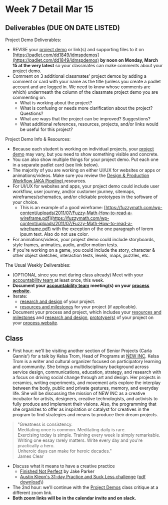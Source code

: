 # Week 7 Detail Mar 15

## Deliverables \(DUE ON DATE LISTED\)



Project Demo Deliverables:

* REVISE your [project demo](../critiques-demos-presentations-and-exhibition/project_demo.md) or link\(s\) and supporting files to it on [https://padlet.com/dd1849/idmspdemos](https://padlet.com/dd1849/idmspdemos) **by noon on Monday, March 15 at the very latest** so your classmates can make comments about your project demo.
* Comment on 3 additional classmates' project demos by adding a comment or card with your name as the title \(unless you create a padlet account and are logged in. We need to know whose comments are which\) underrneath the column of the classmate project demo you are commenting on.
  * What is working about the project?
  * What is confusing or needs more clarification about the project? Questions?
  * What are ways that the project can be improved? Suggestions?
  * What additional references, resources, projects, and/or links would be useful for this project?

Project Demo Info & Resources:

* Because each student is working on individual projects, your [project demo](../critiques-demos-presentations-and-exhibition/project_demo.md) may vary, but you need to show something visible and concrete. 
* You can also show multiple things for your project demo. Put each one in a separate padlet card \(see link below\).
* The majority of you are working on either UI/UX for websites or apps or animations/videos. Make sure you review the [Design & Production Workflow \(AKA Pipeline\) ](../design-and-production-workflow.md)resources.
* For UI/UX for websites and apps, your project demo could include user workflow, user journey, and/or customer journey, sitemaps, wireframes/schematics, and/or clickable prototypes in the software of your choice. 
  * This is an example of a good wireframe: [https://fuzzymath.com/wp-content/uploads/2011/07/Fuzzy-Math-How-to-read-a-wireframe.pdf](https://fuzzymath.com/wp-content/uploads/2011/07/Fuzzy-Math-How-to-read-a-wireframe.pdf) with the exception of the one paragraph of lorem ipsum text. Also do not use color.
* For animations/videos, your project demo could include storyboards, style frames, animatics, audio, and/or motion tests.  
* If you're working on a game, you could include the story, character & other object sketches, interaction tests, levels, maps, puzzles, etc. 

The Usual Weekly Deliverables:

* \(OPTIONAL since you met during class already\) Meet with your [accountability team ](../assignments/accountability_partner.md)at least once, this week. 
* **Document your** [**accountability team**](../assignments/accountability_partner.md) **meeting\(s\) on your** [**process website**](../website.md)**.**
* Iterate: 
  * [research and design](../project_plan/) of your project.
  * [resources and milestones](../project_plan/) for your project \(if applicable\).
* Document your process and project, which includes your [resources and milestones](../project_plan/) and [research and design](../project_plan/),  [prototype\(s\)](../project_plan/) of your project on your [process website](../website.md).

## **Class**

* First hour: we'll be visiting another section of Senior Projects \(Carla Gannis'\) for a talk by  Kelsa Trom, Head of Programs at [NEW INC](https://www.newinc.org/our-story). Kelsa Trom is a writer and cultural organizer focused on participatory learning and community. She brings a multidisciplinary background across service design, communications, education, strategy, and research with a  focus on driving social change through art and design. Her projects in ceramics, writing experiments, and movement arts explore the interplay between the body, public and private gestures, memory, and everyday life.  She will be discussing the mission of NEW INC as a creative incubator for artists, designers, creative technologists, and activists to fully produce and implement their visions. Also, the programming that she organizes to offer as inspiration or catalyst for creatives in the program to find strategies and means to produce their dream projects.

> "Greatness is consistency.  
> Meditating once is common. Meditating daily is rare.  
> Exercising today is simple. Training every week is simply remarkable.  
> Writing one essay rarely matters. Write every day and you're practically a hero.  
> Unheroic days can make for heroic decades."   
> James Clear

* Discuss what it means to have a creative practice
  * [Finished Not Perfect](https://youtu.be/lRtV-ugIT0k) by Jake Parker
  * [Austin Kleon's 31-day Practice and Suck Less challenge](https://austinkleon.com/2021/03/01/31-day-practice-and-suck-less-challenge/) \([pdf download](https://www.dropbox.com/s/yle30d0ykag362d/practice-suck-less-31-days.pdf?)\)
* The 2nd hour: we'll continue with the [Project Demos](../critiques-demos-presentations-and-exhibition/project_demo.md) class critique at a different zoom link.
* **Both zoom links will be in the calendar invite and on slack.**



